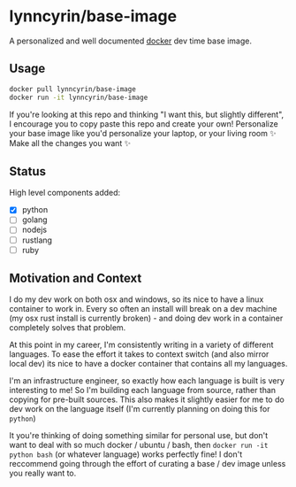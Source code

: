 # lynncyrin/base-image

A personalized and well documented [docker](https://www.docker.com/) dev time base image.

## Usage

```bash
docker pull lynncyrin/base-image
docker run -it lynncyrin/base-image
```

If you're looking at this repo and thinking "I want this, but slightly different", I encourage you to copy paste this repo and create your own! Personalize your base image like you'd personalize your laptop, or your living room ✨ Make all the changes you want ✨

## Status

High level components added:

- [x] python
- [ ] golang
- [ ] nodejs
- [ ] rustlang
- [ ] ruby

## Motivation and Context

I do my dev work on both osx and windows, so its nice to have a linux container to work in. Every so often an install will break on a dev machine (my osx rust install is currently broken) - and doing dev work in a container completely solves that problem.

At this point in my career, I'm consistently writing in a variety of different languages. To ease the effort it takes to context switch (and also mirror local dev) its nice to have a docker container that contains all my languages.

I'm an infrastructure engineer, so exactly how each language is built is very interesting to me! So I'm building each language from source, rather than copying for pre-built sources. This also makes it slightly easier for me to do dev work on the language itself (I'm currently planning on doing this for `python`)

It you're thinking of doing something similar for personal use, but don't want to deal with so much docker / ubuntu / bash, then `docker run -it python bash` (or whatever language) works perfectly fine! I don't reccommend going through the effort of curating a base / dev image unless you really want to.
